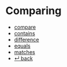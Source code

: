 Comparing
======

- [compare](compare.md)
- [contains](contains.md)
- [difference](difference.md)
- [equals](equals.md)
- [matches](matches.md)
- [↵ back](../README.md)
